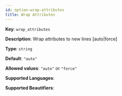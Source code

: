 ```yaml
---
id: option-wrap-attributes
title: Wrap Attributes
---
```

**Key**: `wrap_attributes`

**Description**: Wrap attributes to new lines [auto|force]

**Type**: `string`

**Default**: `"auto"`

**Allowed values**: `"auto"` or `"force"`

**Supported Languages**: 

**Supported Beautifiers**: 
